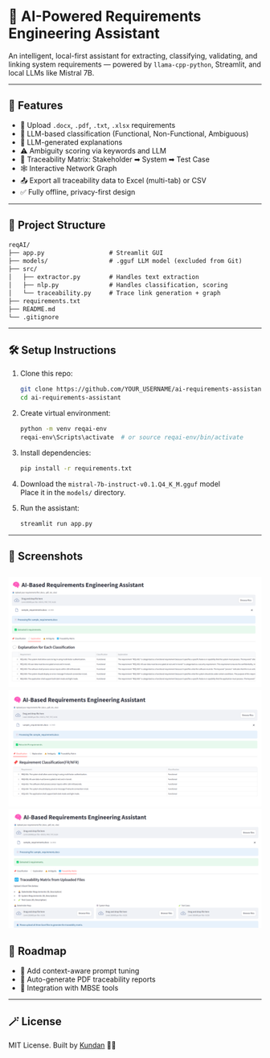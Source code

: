 
# 🧠 AI-Powered Requirements Engineering Assistant

An intelligent, local-first assistant for extracting, classifying, validating, and linking system requirements — powered by `llama-cpp-python`, Streamlit, and local LLMs like Mistral 7B.

---

## 🚀 Features

- 📄 Upload `.docx`, `.pdf`, `.txt`, `.xlsx` requirements
- 🧠 LLM-based classification (Functional, Non-Functional, Ambiguous)
- 💬 LLM-generated explanations
- ⚠️ Ambiguity scoring via keywords and LLM
- 🔁 Traceability Matrix: Stakeholder ➡ System ➡ Test Case
- 🕸️ Interactive Network Graph
- 📤 Export all traceability data to Excel (multi-tab) or CSV
- ✅ Fully offline, privacy-first design

---

## 📁 Project Structure

```
reqAI/
├── app.py                  # Streamlit GUI
├── models/                 # .gguf LLM model (excluded from Git)
├── src/
│   ├── extractor.py        # Handles text extraction
│   ├── nlp.py              # Handles classification, scoring
│   └── traceability.py     # Trace link generation + graph
├── requirements.txt
├── README.md
└── .gitignore
```

---

## 🛠️ Setup Instructions

1. Clone this repo:
   ```bash
   git clone https://github.com/YOUR_USERNAME/ai-requirements-assistant.git
   cd ai-requirements-assistant
   ```

2. Create virtual environment:
   ```bash
   python -m venv reqai-env
   reqai-env\Scripts\activate  # or source reqai-env/bin/activate
   ```

3. Install dependencies:
   ```bash
   pip install -r requirements.txt
   ```

4. Download the `mistral-7b-instruct-v0.1.Q4_K_M.gguf` model  
   Place it in the `models/` directory.

5. Run the assistant:
   ```bash
   streamlit run app.py
   ```

---

## 📸 Screenshots

![UI Screenshot](.\data\demo\image.png)
![UI Screenshot](.\data\demo\image0.png)
![UI Screenshot](.\data\demo\image2.png)
---

## 🔮 Roadmap

- 🧠 Add context-aware prompt tuning
- 🧾 Auto-generate PDF traceability reports
- 🧪 Integration with MBSE tools

---

## 🪄 License

MIT License. Built by [Kundan](https://github.com/p-kundan) 👨‍💻
